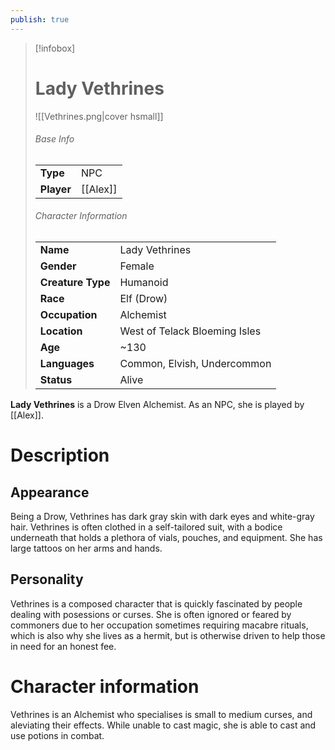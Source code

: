 ```yaml
---
publish: true
---
```

> [!infobox]  
> # Lady Vethrines
> ![[Vethrines.png|cover hsmall]]  
> ###### Base Info
> | | |  
> |---|---|  
> | **Type** | NPC |
> | **Player** | [[Alex]] |
> ###### Character Information  
> | | |  
> |---|---|  
> | **Name** | Lady Vethrines |
> | **Gender** | Female | 
> | **Creature Type** | Humanoid |
> | **Race** | Elf (Drow) |  
> | **Occupation** | Alchemist |  
> | **Location** | West of Telack Bloeming Isles |
> | **Age** | ~130 |
> | **Languages** | Common, Elvish, Undercommon | 
> | **Status** | Alive |

**Lady Vethrines** is a Drow Elven Alchemist. As an NPC, she is played by [[Alex]].
# Description
## Appearance
Being a Drow, Vethrines has dark gray skin with dark eyes and white-gray hair. Vethrines is often clothed in a self-tailored suit, with a bodice underneath that holds a plethora of vials, pouches, and equipment. She has large tattoos on her arms and hands.
## Personality
Vethrines is a composed character that is quickly fascinated by people dealing with posessions or curses. She is often ignored or feared by commoners due to her occupation sometimes requiring macabre rituals, which is also why she lives as a hermit, but is otherwise driven to help those in need for an honest fee.
# Character information
Vethrines is an Alchemist who specialises is small to medium curses, and aleviating their effects. While unable to cast magic, she is able to cast and use potions in combat.